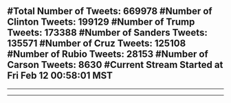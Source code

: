 #Total Number of Tweets: 669978 
#Number of Clinton Tweets: 199129
#Number of Trump Tweets: 173388
#Number of Sanders Tweets: 135571
#Number of Cruz Tweets: 125108
#Number of Rubio Tweets: 28153
#Number of Carson Tweets: 8630
#Current Stream Started at Fri Feb 12 00:58:01 MST
---
---
---
